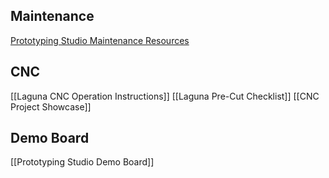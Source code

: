 
## Maintenance
[Prototyping Studio Maintenance Resources](Maintenance/Prototyping%20Studio%20Maintenance%20Resources)
## CNC
[[Laguna CNC Operation Instructions]]
[[Laguna Pre-Cut Checklist]]
[[CNC Project Showcase]]
## Demo Board
[[Prototyping Studio Demo Board]]

